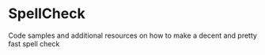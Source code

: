 # SpellCheck
Code samples and additional resources on how to make a decent and pretty fast spell check
